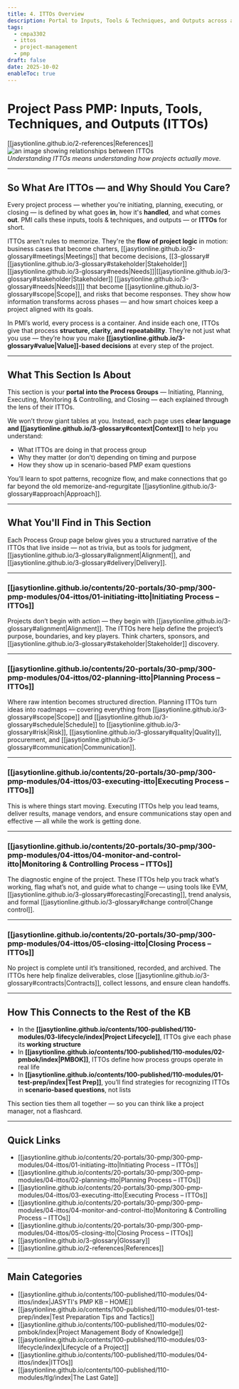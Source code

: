 ```yaml
---
title: 4. ITTOs Overview
description: Portal to Inputs, Tools & Techniques, and Outputs across all project management process groups.
tags:
  - cmpa3302
  - ittos
  - project-management
  - pmp
draft: false
date: 2025-10-02
enableToc: true
---
```


# Project Pass PMP: Inputs, Tools, Techniques, and Outputs (ITTOs)  
[[jasytionline.github.io/2-references|References]]  
![an image showing relationships between ITTOs](jasytionline.github.io/assets/images/modules/itto-index.png)  
*Understanding ITTOs means understanding how projects actually move.*

---
## So What Are ITTOs — and Why Should You Care?

Every project process — whether you're initiating, planning, executing, or closing — is defined by what goes **in**, how it's **handled**, and what comes **out**. PMI calls these inputs, tools & techniques, and outputs — or **ITTOs** for short.

ITTOs aren't rules to memorize. They're the **flow of project logic** in motion: business cases that become charters, [[jasytionline.github.io/3-glossary#meetings|Meetings]] that become decisions, [[3-glossary#[[jasytionline.github.io/3-glossary#stakeholder|Stakeholder]] [[jasytionline.github.io/3-glossary#needs|Needs]]|[[jasytionline.github.io/3-glossary#stakeholder|Stakeholder]] [[jasytionline.github.io/3-glossary#needs|Needs]]]] that become [[jasytionline.github.io/3-glossary#scope|Scope]], and risks that become responses. They show how information transforms across phases — and how smart choices keep a project aligned with its goals.

In PMI’s world, every process is a container. And inside each one, ITTOs give that process **structure, clarity, and repeatability**. They’re not just what you use — they’re how you make **[[jasytionline.github.io/3-glossary#value|Value]]-based decisions** at every step of the project.

---

## What This Section Is About

This section is your **portal into the Process Groups** — Initiating, Planning, Executing, Monitoring & Controlling, and Closing — each explained through the lens of their ITTOs.

We won’t throw giant tables at you. Instead, each page uses **clear language and [[jasytionline.github.io/3-glossary#context|Context]]** to help you understand:

- What ITTOs are doing in that process group
- Why they matter (or don’t) depending on timing and purpose
- How they show up in scenario-based PMP exam questions

You’ll learn to spot patterns, recognize flow, and make connections that go far beyond the old memorize-and-regurgitate [[jasytionline.github.io/3-glossary#approach|Approach]].

---

## What You'll Find in This Section

Each Process Group page below gives you a structured narrative of the ITTOs that live inside — not as trivia, but as tools for judgment, [[jasytionline.github.io/3-glossary#alignment|Alignment]], and [[jasytionline.github.io/3-glossary#delivery|Delivery]].

---

### [[jasytionline.github.io/contents/20-portals/30-pmp/300-pmp-modules/04-ittos/01-initiating-itto|Initiating Process – ITTOs]]  
Projects don’t begin with action — they begin with [[jasytionline.github.io/3-glossary#alignment|Alignment]]. The ITTOs here help define the project’s purpose, boundaries, and key players. Think charters, sponsors, and [[jasytionline.github.io/3-glossary#stakeholder|Stakeholder]] discovery.

---

### [[jasytionline.github.io/contents/20-portals/30-pmp/300-pmp-modules/04-ittos/02-planning-itto|Planning Process – ITTOs]]  
Where raw intention becomes structured direction. Planning ITTOs turn ideas into roadmaps — covering everything from [[jasytionline.github.io/3-glossary#scope|Scope]] and [[jasytionline.github.io/3-glossary#schedule|Schedule]] to [[jasytionline.github.io/3-glossary#risk|Risk]], [[jasytionline.github.io/3-glossary#quality|Quality]], procurement, and [[jasytionline.github.io/3-glossary#communication|Communication]].

---

### [[jasytionline.github.io/contents/20-portals/30-pmp/300-pmp-modules/04-ittos/03-executing-itto|Executing Process – ITTOs]]  
This is where things start moving. Executing ITTOs help you lead teams, deliver results, manage vendors, and ensure communications stay open and effective — all while the work is getting done.

---

### [[jasytionline.github.io/contents/20-portals/30-pmp/300-pmp-modules/04-ittos/04-monitor-and-control-itto|Monitoring & Controlling Process – ITTOs]]  
The diagnostic engine of the project. These ITTOs help you track what’s working, flag what’s not, and guide what to change — using tools like EVM, [[jasytionline.github.io/3-glossary#forecasting|Forecasting]], trend analysis, and formal [[jasytionline.github.io/3-glossary#change control|Change control]].

---

### [[jasytionline.github.io/contents/20-portals/30-pmp/300-pmp-modules/04-ittos/05-closing-itto|Closing Process – ITTOs]]  
No project is complete until it’s transitioned, recorded, and archived. The ITTOs here help finalize deliverables, close [[jasytionline.github.io/3-glossary#contracts|Contracts]], collect lessons, and ensure clean handoffs.

---

## How This Connects to the Rest of the KB

- In the **[[jasytionline.github.io/contents/100-published/110-modules/03-lifecycle/index|Project Lifecycle]]**, ITTOs give each phase its **working structure**
- In **[[jasytionline.github.io/contents/100-published/110-modules/02-pmbok/index|PMBOK]]**, ITTOs define how process groups operate in real life  
- In **[[jasytionline.github.io/contents/100-published/110-modules/01-test-prep/index|Test Prep]]**, you’ll find strategies for recognizing ITTOs in **scenario-based questions**, not lists

This section ties them all together — so you can think like a project manager, not a flashcard.

---

## Quick Links

- [[jasytionline.github.io/contents/20-portals/30-pmp/300-pmp-modules/04-ittos/01-initiating-itto|Initiating Process – ITTOs]]
- [[jasytionline.github.io/contents/20-portals/30-pmp/300-pmp-modules/04-ittos/02-planning-itto|Planning Process – ITTOs]]
- [[jasytionline.github.io/contents/20-portals/30-pmp/300-pmp-modules/04-ittos/03-executing-itto|Executing Process – ITTOs]]
- [[jasytionline.github.io/contents/20-portals/30-pmp/300-pmp-modules/04-ittos/04-monitor-and-control-itto|Monitoring & Controlling Process – ITTOs]]
- [[jasytionline.github.io/contents/20-portals/30-pmp/300-pmp-modules/04-ittos/05-closing-itto|Closing Process – ITTOs]]
- [[jasytionline.github.io/3-glossary|Glossary]]
- [[jasytionline.github.io/2-references|References]]

---

## Main Categories

- [[jasytionline.github.io/contents/100-published/110-modules/04-ittos/index|JASYTI's PMP KB – HOME]]
- [[jasytionline.github.io/contents/100-published/110-modules/01-test-prep/index|Test Preparation Tips and Tactics]]
- [[jasytionline.github.io/contents/100-published/110-modules/02-pmbok/index|Project Management Body of Knowledge]]
- [[jasytionline.github.io/contents/100-published/110-modules/03-lifecycle/index|Lifecycle of a Project]]
- [[jasytionline.github.io/contents/100-published/110-modules/04-ittos/index|ITTOs]]
- [[jasytionline.github.io/contents/100-published/110-modules/tlg/index|The Last Gate]]
